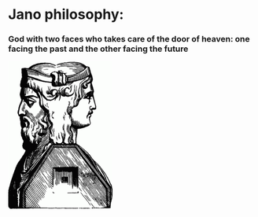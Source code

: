 <h1>Jano philosophy:
<h3>God with two faces who takes care of the door of heaven: one facing the past and the other facing the future</h3>
<img src="images/jano.png">
